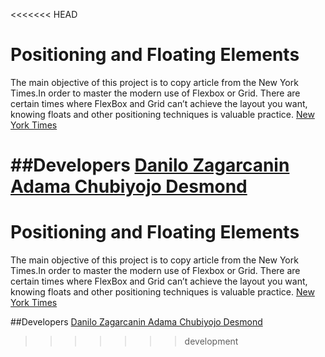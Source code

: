 <<<<<<< HEAD
# Positioning and Floating Elements
The main objective of this project  is to copy  article from the New York Times.In order to master the modern use of  Flexbox or Grid. 
There are certain times where FlexBox and Grid can’t achieve the layout you want, knowing floats and other positioning techniques is 
valuable practice.
[New York Times](https://www.nytimes.com/2014/03/18/science/space/detection-of-waves-in-space-buttresses-landmark-theory-of-big-bang.html?_r=0)

##Developers
[Danilo Zagarcanin ](https://github.com/danilozag1992)
[Adama Chubiyojo Desmond](https://github.com/kobiyoyo)
=======
# Positioning and Floating Elements
The main objective of this project  is to copy  article from the New York Times.In order to master the modern use of  Flexbox or Grid. 
There are certain times where FlexBox and Grid can’t achieve the layout you want, knowing floats and other positioning techniques is 
valuable practice.
[New York Times](https://www.nytimes.com/2014/03/18/science/space/detection-of-waves-in-space-buttresses-landmark-theory-of-big-bang.html?_r=0)

##Developers
[Danilo Zagarcanin ](https://github.com/danilozag1992)
[Adama Chubiyojo Desmond](https://github.com/kobiyoyo)
>>>>>>> development

